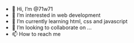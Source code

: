 - 👋 Hi, I’m @71w71
- 👀 I’m interested in web development 
- 🌱 I’m currently learning html, css and javascript
- 💞️ I’m looking to collaborate on ...
- 📫 How to reach me 

<!---
71w71/71w71 is a ✨ special ✨ repository because its `README.md` (this file) appears on your GitHub profile.
You can click the Preview link to take a look at your changes.
--->
